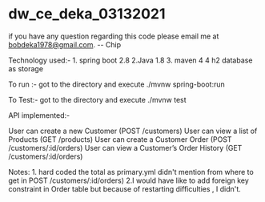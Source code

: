 # dw_ce_deka_03132021
if you have any question regarding this code please email me at bobdeka1978@gmail.com.  -- Chip

Technology used:-
      1. spring boot 2.8
      2.Java 1.8
      3. maven 4
      4 h2 database as storage

To run :-  got to the directory  and execute   ./mvnw spring-boot:run

To Test:-   got to the directory  and execute  ./mvnw  test

API implemented:-

User can create a new Customer (POST /customers)
User can view a list of Products (GET /products)
User can create a Customer Order (POST /customers/:id/orders)
User can view a Customer’s Order History (GET /customers/:id/orders)

Notes: 1. hard coded the total as primary.yml didn't mention from where to get in 
        POST /customers/:id/orders)
       2.I would have like to add foreign key constraint in Order table  but because of
         restarting difficulties , I didn't. 

       
